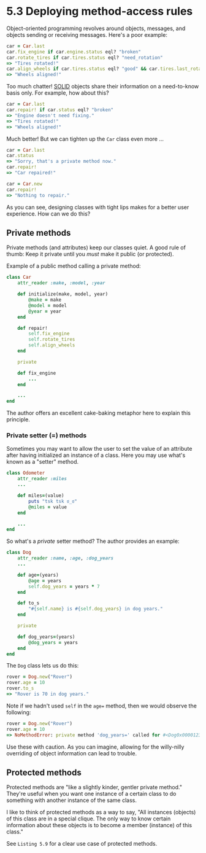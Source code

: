 # 5.3 Deploying method-access rules

Object-oriented programming revolves around objects, messages, and objects
sending or receiving messages. Here's a poor example:

```ruby
car = Car.last
car.fix_engine if car.engine.status eql? "broken"
car.rotate_tires if car.tires.status eql? "need_rotation"
=> "Tires rotated!"
car.align_wheels if car.tires.status eql? "good" && car.tires.last_rotated > 6.months.ago
=> "Wheels aligned!"
```

Too much chatter! [SOLID](http://williamdurand.fr/2013/07/30/from-stupid-to-solid-code/) objects share their information on a need-to-know basis only. For example, how about this?

```ruby
car = Car.last
car.repair! if car.status eql? "broken"
=> "Engine doesn't need fixing."
=> "Tires rotated!"
=> "Wheels aligned!"
```

Much better! But we can tighten up the `Car` class even more ...

```ruby
car = Car.last
car.status
=> "Sorry, that's a private method now."
car.repair!
=> "Car repaired!"

car = Car.new
car.repair!
=> "Nothing to repair."
```

As you can see, designing classes with tight lips makes for a better user 
experience. How can we do this?

## Private methods

Private methods (and attributes) keep our classes quiet. A good rule of thumb:
Keep it private until you *must* make it public (or protected).

Example of a public method calling a private method:

```ruby
class Car
    attr_reader :make, :model, :year

    def initialize(make, model, year)
        @make = make
        @model = model
        @year = year
    end

    def repair!
        self.fix_engine
        self.rotate_tires
        self.align_wheels
    end

    private

    def fix_engine
        ...
    end

    ...
end
```

The author offers an excellent cake-baking metaphor here to explain this principle.


### Private setter (=) methods

Sometimes you may want to allow the user to set the value of an attribute after
having initialized an instance of a class. Here you may use what's known as a
"setter" method.

```ruby
class Odometer
    attr_reader :miles
    ...

    def miles=(value)
        puts "tsk tsk ಠ_ಠ"
        @miles = value
    end

    ...
end
```

So what's a _private_ setter method? The author provides an example:

```ruby
class Dog
    attr_reader :name, :age, :dog_years
    ...

    def age=(years)
        @age = years
        self.dog_years = years * 7
    end

    def to_s
        "#{self.name} is #{self.dog_years} in dog years."
    end

    private

    def dog_years=(years)
        @dog_years = years
    end
end
```

The `Dog` class lets us do this:

```ruby
rover = Dog.new("Rover")
rover.age = 10
rover.to_s
=> "Rover is 70 in dog years."
```

Note if we hadn't used `self` in the `age=` method, then we would observe the 
following:

```ruby
rover = Dog.new("Rover")
rover.age = 10
=> NoMethodError: private method 'dog_years=' called for #<Dog0x000012341a9 @age=10>
```

Use these with caution. As you can imagine, allowing for the willy-nilly 
overriding of object information can lead to trouble.

## Protected methods

Protected methods are "like a slightly kinder, gentler private method." They're
useful when you want one instance of a certain class to do something with 
another instance of the same class.

I like to think of protected methods as a way to say, "All instances (objects) 
of this class are in a special clique. The only way to know certain 
information about these objects is to become a member (instance) of this
class."

See `Listing 5.9` for a clear use case of protected methods.


